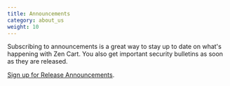 ```yaml
---
title: Announcements 
category: about_us
weight: 10
---
```


Subscribing to announcements is a great way to stay up to date on what's happening with Zen Cart.  You also get important security bulletins as soon as they are released.  

[Sign up for Release Announcements](https://www.zen-cart.com/subscription.php?do=addsubscription&f=2).
